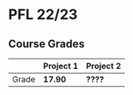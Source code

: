 # PFL 22/23

## Course Grades

| | Project 1 | Project 2 |
| --- | --- | --- |
| Grade | **17.90** | **????**| 
